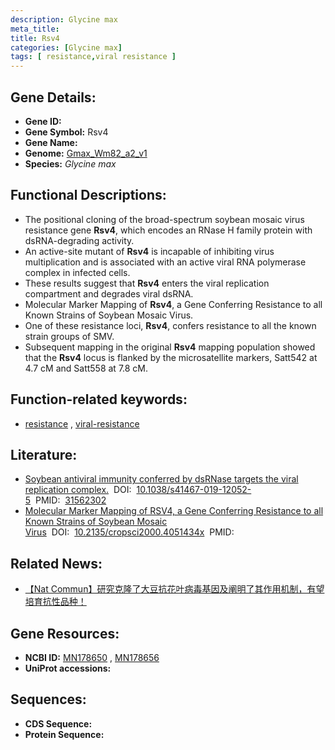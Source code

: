 ```yaml
---
description: Glycine max
meta_title:
title: Rsv4
categories: [Glycine max]
tags: [ resistance,viral resistance ]
---
```


## Gene Details:
- **Gene ID:**	[](https://ensembl.gramene.org/Triticum_aestivum/Gene/Summary?g=)
- **Gene Symbol:** Rsv4
- **Gene Name:** 
- **Genome:** [Gmax_Wm82_a2_v1](https://phytozome-next.jgi.doe.gov/info/Gmax_Wm82_a2_v1)
- **Species:** *Glycine max*

## Functional Descriptions:
   - The positional cloning of the broad-spectrum soybean mosaic virus resistance gene **Rsv4**, which encodes an RNase H family protein with dsRNA-degrading activity.
   - An active-site mutant of **Rsv4** is incapable of inhibiting virus multiplication and is associated with an active viral RNA polymerase complex in infected cells.
   - These results suggest that **Rsv4** enters the viral replication compartment and degrades viral dsRNA.
   - Molecular Marker Mapping of **Rsv4**, a Gene Conferring Resistance to all Known Strains of Soybean Mosaic Virus.
   - One of these resistance loci, **Rsv4**, confers resistance to all the known strain groups of SMV.
   - Subsequent mapping in the original **Rsv4** mapping population showed that the **Rsv4** locus is flanked by the microsatellite markers, Satt542 at 4.7 cM and Satt558 at 7.8 cM.

## Function-related keywords:
   - [resistance](/tags/resistance/)&nbsp;,&nbsp;[viral-resistance](/tags/viral-resistance/)

## Literature:
   - [Soybean antiviral immunity conferred by dsRNase targets the viral replication complex.]( https://www.nature.com/articles/s41467-019-12052-5)&nbsp;&nbsp;DOI:&nbsp;&nbsp;[10.1038/s41467-019-12052-5](https://www.nature.com/articles/s41467-019-12052-5)&nbsp;&nbsp;PMID:&nbsp;&nbsp;[31562302](https://pubmed.ncbi.nlm.nih.gov/31562302/)
   - [Molecular Marker Mapping of RSV4, a Gene Conferring Resistance to all Known Strains of Soybean Mosaic Virus]( https://acsess.onlinelibrary.wiley.com/doi/abs/10.2135/cropsci2000.4051434x)&nbsp;&nbsp;DOI:&nbsp;&nbsp;[10.2135/cropsci2000.4051434x](https://acsess.onlinelibrary.wiley.com/doi/abs/10.2135/cropsci2000.4051434x)&nbsp;&nbsp;PMID:&nbsp;&nbsp;[](https://pubmed.ncbi.nlm.nih.gov//)

## Related News:
   - [【Nat Commun】研究克隆了大豆抗花叶病毒基因及阐明了其作用机制，有望培育抗性品种！](https://mp.weixin.qq.com/s?__biz=Mzg3MDEwNDEyMg==&mid=2247485876&idx=4&sn=0ba6ae8dc6c30147b4b2bb5ca72be838&chksm=ce93a4e1f9e42df7fb3f4bd8612c23a2a805f4ada06f0839e30b4d1232f6c18422356117c6d4&scene=27#wechat_redirect)

## Gene Resources:
- **NCBI ID:**  [MN178650](https://www.ncbi.nlm.nih.gov/gene/?term=MN178650)&nbsp;,&nbsp;[MN178656](https://www.ncbi.nlm.nih.gov/gene/?term=MN178656)
- **UniProt accessions:** [](https://www.uniprot.org/uniprotkb//entry)



## Sequences:
- **CDS Sequence:**
- **Protein Sequence:**
